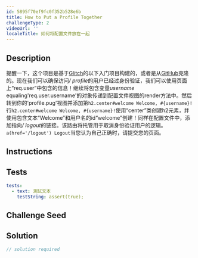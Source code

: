 ```yaml
---
id: 5895f70ef9fc0f352b528e6b
title: How to Put a Profile Together
challengeType: 2
videoUrl: ''
localeTitle: 如何将配置文件放在一起
---
```


## Description
<section id="description">提醒一下，这个项目是基于<a href="https://glitch.com/#!/import/github/freeCodeCamp/boilerplate-advancednode/">Glitch</a>的以下入门项目构建的，或者是从<a href="https://github.com/freeCodeCamp/boilerplate-advancednode/">GitHub</a>克隆的。现在我们可以确保访问<em>/ profile</em>的用户已经过身份验证，我们可以使用页面上“req.user”中包含的信息！继续将包含变量<em>username</em> equaling&#39;req.user.username&#39;的对象传递到配置文件视图的render方法中。然后转到你的&#39;profile.pug&#39;视图并添加第<code>h2.center#welcome Welcome, #{username}!</code>行<code>h2.center#welcome Welcome, #{username}!</code>使用“center”类创建h2元素，并使用包含文本“Welcome”和用户名的id“welcome”创建！同样在配置文件中，添加指向<em>/ logout</em>的链接。该路由将托管用于取消身份验证用户的逻辑。 <code>a(href=&#39;/logout&#39;) Logout</code>当您认为自己正确时，请提交您的页面。 </section>

## Instructions
<section id="instructions">
</section>

## Tests
<section id='tests'>

```yml
tests:
  - text: 測試文本
    testString: assert(true);

```

</section>

## Challenge Seed
<section id='challengeSeed'>

</section>

## Solution
<section id='solution'>

```js
// solution required
```
</section>
